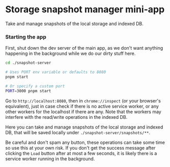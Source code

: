 # Storage snapshot manager mini-app

Take and manage snapshots of the local storage and indexed DB.

### Starting the app

First, shut down the dev server of the main app, as we don't want anything happening in the background while we do our dirty stuff here.

```sh
cd ./snapshot-server

# Uses PORT env variable or defaults to 8080
pnpm start

# Or specify a custom port
PORT=3000 pnpm start
```

Go to `http://localhost:8080`, then in `chrome://inspect` (or your browser's equivalent), just in case check if there is no active service worker, or any other workers for the localhost if there are any. Note that the workers may interfere with the read/write operations in the indexed DB.

Here you can take and manage snapshots of the local storage and indexed DB, that will be saved locally under `./snapshot-server/snapshots/**`.

Be careful and don't spam any button, these operations can take some time so use this at your own risk. If you don't get the success message after clicking the `Load` button after at most a few seconds, it is likely there is a service worker running in the background.
